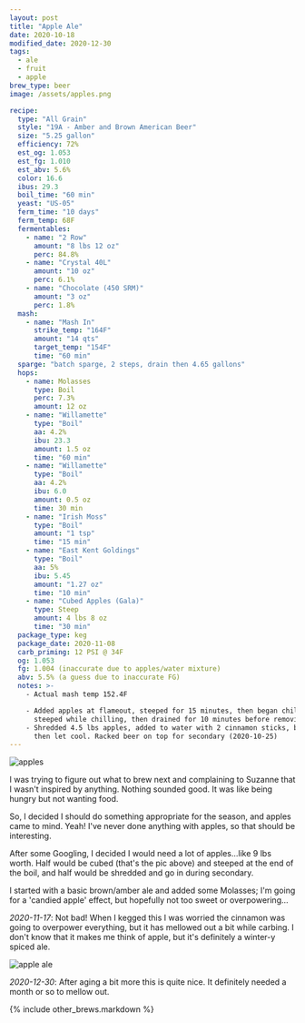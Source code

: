 ```yaml
---
layout: post
title: "Apple Ale"
date: 2020-10-18
modified_date: 2020-12-30
tags:
  - ale
  - fruit
  - apple
brew_type: beer
image: /assets/apples.png

recipe:
  type: "All Grain"
  style: "19A - Amber and Brown American Beer"
  size: "5.25 gallon"
  efficiency: 72%
  est_og: 1.053
  est_fg: 1.010
  est_abv: 5.6%
  color: 16.6
  ibus: 29.3
  boil_time: "60 min"
  yeast: "US-05"
  ferm_time: "10 days"
  ferm_temp: 68F
  fermentables:
    - name: "2 Row"
      amount: "8 lbs 12 oz"
      perc: 84.8%
    - name: "Crystal 40L"
      amount: "10 oz"
      perc: 6.1%
    - name: "Chocolate (450 SRM)"
      amount: "3 oz"
      perc: 1.8%
  mash:
    - name: "Mash In"
      strike_temp: "164F"
      amount: "14 qts"
      target_temp: "154F"
      time: "60 min"
  sparge: "batch sparge, 2 steps, drain then 4.65 gallons"
  hops:
    - name: Molasses
      type: Boil
      perc: 7.3%
      amount: 12 oz
    - name: "Willamette"
      type: "Boil"
      aa: 4.2%
      ibu: 23.3
      amount: 1.5 oz
      time: "60 min"
    - name: "Willamette"
      type: "Boil"
      aa: 4.2%
      ibu: 6.0
      amount: 0.5 oz
      time: 30 min
    - name: "Irish Moss"
      type: "Boil"
      amount: "1 tsp"
      time: "15 min"
    - name: "East Kent Goldings"
      type: "Boil"
      aa: 5%
      ibu: 5.45
      amount: "1.27 oz"
      time: "10 min"
    - name: "Cubed Apples (Gala)"
      type: Steep
      amount: 4 lbs 8 oz
      time: "30 min"
  package_type: keg
  package_date: 2020-11-08
  carb_priming: 12 PSI @ 34F
  og: 1.053
  fg: 1.004 (inaccurate due to apples/water mixture)
  abv: 5.5% (a guess due to inaccurate FG)
  notes: >-
    - Actual mash temp 152.4F 

    - Added apples at flameout, steeped for 15 minutes, then began chilling, 
      steeped while chilling, then drained for 10 minutes before removing.
    - Shredded 4.5 lbs apples, added to water with 2 cinnamon sticks, brought to ~180F and 
      then let cool. Racked beer on top for secondary (2020-10-25)
---
```

![apples](/brewlog/assets/apples.png)

I was trying to figure out what to brew next and complaining to Suzanne that I wasn't inspired by anything. Nothing sounded good. It was like being hungry but not wanting food.

So, I decided I should do something appropriate for the season, and apples came to mind. Yeah! I've never done anything with apples, so that should be interesting.

After some Googling, I decided I would need a lot of apples...like 9 lbs worth. Half would be cubed (that's the pic above) and steeped at the end of the boil, and half would be shredded and go in during secondary.

I started with a basic brown/amber ale and added some Molasses; I'm going for a 'candied apple' effect, but hopefully not too sweet or overpowering...

*2020-11-17*: Not bad! When I kegged this I was worried the cinnamon was going to overpower everything, but it has mellowed out a bit while carbing. I don't know that it makes me think of apple, but it's definitely a winter-y spiced ale.

![apple ale](/brewlog/assets/apple_ale_finish.png)

*2020-12-30*: After aging a bit more this is quite nice. It definitely needed a month or so to mellow out.

{% include other_brews.markdown %}
